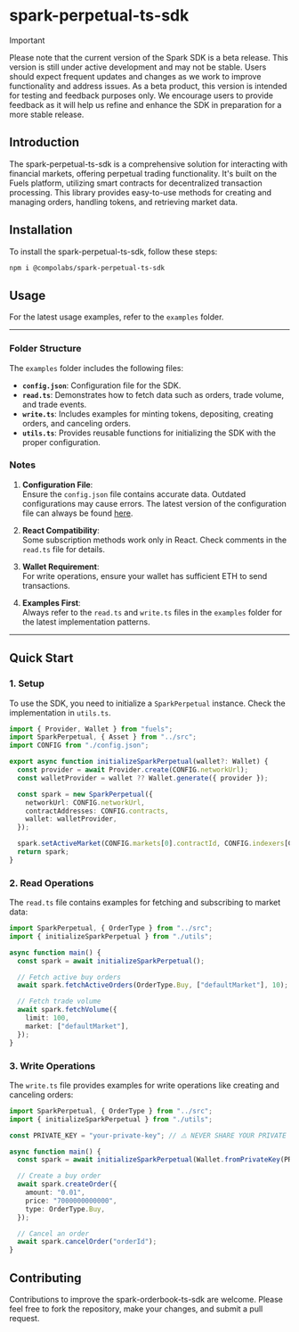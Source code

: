 
# spark-perpetual-ts-sdk

> [!IMPORTANT]
> Please note that the current version of the Spark SDK is a beta release. This version is still under active development and may not be stable. Users should expect frequent updates and changes as we work to improve functionality and address issues. As a beta product, this version is intended for testing and feedback purposes only. We encourage users to provide feedback as it will help us refine and enhance the SDK in preparation for a more stable release.

## Introduction

The spark-perpetual-ts-sdk is a comprehensive solution for interacting with financial markets, offering perpetual trading functionality. It's built on the Fuels platform, utilizing smart contracts for decentralized transaction processing. This library provides easy-to-use methods for creating and managing orders, handling tokens, and retrieving market data.

## Installation
To install the spark-perpetual-ts-sdk, follow these steps:

```bash
npm i @compolabs/spark-perpetual-ts-sdk
```

## Usage

For the latest usage examples, refer to the `examples` folder.

---

### Folder Structure

The `examples` folder includes the following files:

- **`config.json`**: Configuration file for the SDK.
- **`read.ts`**: Demonstrates how to fetch data such as orders, trade volume, and trade events.
- **`write.ts`**: Includes examples for minting tokens, depositing, creating orders, and canceling orders.
- **`utils.ts`**: Provides reusable functions for initializing the SDK with the proper configuration.

### Notes

1. **Configuration File**:  
   Ensure the `config.json` file contains accurate data. Outdated configurations may cause errors. The latest version of the configuration file can always be found [here](https://github.com/compolabs/spark-frontend-config).

2. **React Compatibility**:  
   Some subscription methods work only in React. Check comments in the `read.ts` file for details.

3. **Wallet Requirement**:  
   For write operations, ensure your wallet has sufficient ETH to send transactions.

4. **Examples First**:  
   Always refer to the `read.ts` and `write.ts` files in the `examples` folder for the latest implementation patterns.

---

## Quick Start

### 1. Setup

To use the SDK, you need to initialize a `SparkPerpetual` instance. Check the implementation in `utils.ts`.

```typescript
import { Provider, Wallet } from "fuels";
import SparkPerpetual, { Asset } from "../src";
import CONFIG from "./config.json";

export async function initializeSparkPerpetual(wallet?: Wallet) {
  const provider = await Provider.create(CONFIG.networkUrl);
  const walletProvider = wallet ?? Wallet.generate({ provider });

  const spark = new SparkPerpetual({
    networkUrl: CONFIG.networkUrl,
    contractAddresses: CONFIG.contracts,
    wallet: walletProvider,
  });

  spark.setActiveMarket(CONFIG.markets[0].contractId, CONFIG.indexers[CONFIG.markets[0].contractId]);
  return spark;
}
```

### 2. Read Operations

The `read.ts` file contains examples for fetching and subscribing to market data:

```typescript
import SparkPerpetual, { OrderType } from "../src";
import { initializeSparkPerpetual } from "./utils";

async function main() {
  const spark = await initializeSparkPerpetual();

  // Fetch active buy orders
  await spark.fetchActiveOrders(OrderType.Buy, ["defaultMarket"], 10);

  // Fetch trade volume
  await spark.fetchVolume({
    limit: 100,
    market: ["defaultMarket"],
  });
}
```

### 3. Write Operations

The `write.ts` file provides examples for write operations like creating and canceling orders:

```typescript
import SparkPerpetual, { OrderType } from "../src";
import { initializeSparkPerpetual } from "./utils";

const PRIVATE_KEY = "your-private-key"; // ⚠️ NEVER SHARE YOUR PRIVATE KEY ⚠️

async function main() {
  const spark = await initializeSparkPerpetual(Wallet.fromPrivateKey(PRIVATE_KEY));

  // Create a buy order
  await spark.createOrder({
    amount: "0.01",
    price: "7000000000000",
    type: OrderType.Buy,
  });

  // Cancel an order
  await spark.cancelOrder("orderId");
}
```

## Contributing

Contributions to improve the spark-orderbook-ts-sdk are welcome. Please feel free to fork the repository, make your changes, and submit a pull request.
